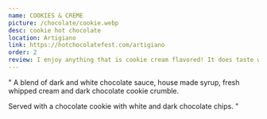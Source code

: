 ```yaml
---
name: COOKIES & CREME
picture: /chocolate/cookie.webp
desc: cookie hot chocolate
location: Artigiano
link: https://hotchocolatefest.com/artigiano
order: 2
review: I enjoy anything that is cookie cream flavored! It does taste what you would expect though
---
```


"
A blend of dark and white chocolate sauce, house made syrup, fresh whipped cream and dark chocolate cookie crumble.

Served with a chocolate cookie with white and dark chocolate chips.
"
